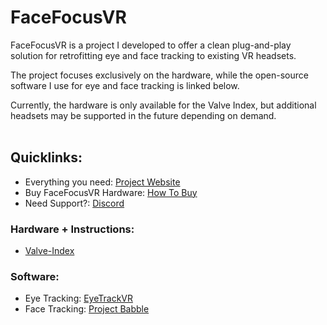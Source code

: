 # FaceFocusVR

FaceFocusVR is a project I developed to offer a clean plug-and-play solution for retrofitting eye and face tracking to existing VR headsets.

The project focuses exclusively on the hardware, while the open-source software I use for eye and face tracking is linked below.

Currently, the hardware is only available for the Valve Index, but additional headsets may be supported in the future depending on demand.
<br/><br/>

## Quicklinks:
  + Everything you need: [Project Website](TBD)
  + Buy FaceFocusVR Hardware: [How To Buy](https://github.com/FaceFocusVR/.github/blob/main/README_BUY.md)
  + Need Support?: [Discord](TBD)

### Hardware + Instructions:
  + [Valve-Index](https://github.com/FaceFocusVR/Valve-Index)

### Software:
  + Eye Tracking: [EyeTrackVR](https://github.com/EyeTrackVR/EyeTrackVR)
  + Face Tracking: [Project Babble](https://github.com/Project-Babble)
